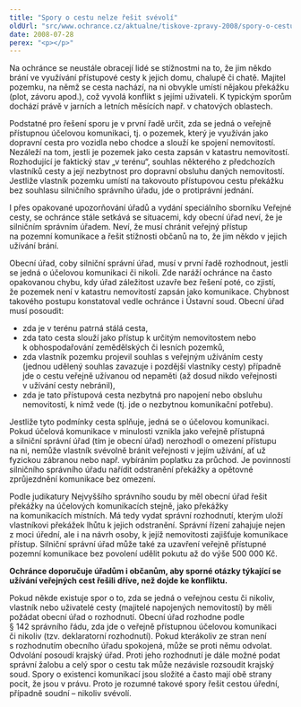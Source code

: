 ```yaml
---
title: "Spory o cestu nelze řešit svévolí"
oldUrl: "src/www.ochrance.cz/aktualne/tiskove-zpravy-2008/spory-o-cestu-nelze-resit-svevoli"
date: 2008-07-28
perex: "<p></p>"
---
```


<!-- imported from the old website -->

<p class="Nadpis1 perex">Na ochránce se neustále obracejí lidé se stížnostmi na to, že jim někdo brání ve využívání přístupové cesty k jejich domu, chalupě či chatě. Majitel pozemku, na němž se cesta nachází, na ni obvykle umístí nějakou překážku (plot, závoru apod.), což vyvolá konflikt s jejími uživateli. K typickým sporům dochází právě v jarních a letních měsících např. v chatových oblastech.</p><p class="Normln">Podstatné pro řešení sporu je v první řadě určit, zda se jedná o veřejně přístupnou účelovou komunikaci, tj. o pozemek, který je využíván jako dopravní cesta pro vozidla nebo chodce a slouží ke spojení nemovitostí. Nezáleží na tom, jestli je pozemek jako cesta zapsán v katastru nemovitostí. Rozhodující je faktický stav „v terénu“, souhlas některého z předchozích vlastníků cesty a její nezbytnost pro dopravní obsluhu daných nemovitostí. Jestliže vlastník pozemku umístí na takovouto přístupovou cestu překážku bez souhlasu silničního správního úřadu, jde o protiprávní jednání.</p><p class="Normln">I přes opakované upozorňování úřadů a vydání speciálního sborníku Veřejné cesty, se ochránce stále setkává se situacemi, kdy obecní úřad neví, že je silničním správním úřadem. Neví, že musí chránit veřejný přístup na pozemní komunikace a řešit stížnosti občanů na to, že jim někdo v jejich užívání brání.</p><p class="Normln">Obecní úřad, coby silniční správní úřad, musí v první řadě rozhodnout, jestli se jedná o účelovou komunikaci či nikoli. Zde naráží ochránce na často opakovanou chybu, kdy úřad záležitost uzavře bez řešení poté, co zjistí, že pozemek není v katastru nemovitostí zapsán jako komunikace. Chybnost takového postupu konstatoval vedle ochránce i Ústavní soud. Obecní úřad musí posoudit:</p><ul><li class="Normln">zda je v terénu patrná stálá cesta,</li><li class="Normln">zda tato cesta slouží jako přístup k určitým nemovitostem nebo k obhospodařování zemědělských či lesních pozemků,</li><li class="Normln">zda vlastník pozemku projevil souhlas s veřejným užíváním cesty (jednou udělený souhlas zavazuje i pozdější vlastníky cesty) případně jde o cestu veřejně užívanou od nepaměti (až dosud nikdo veřejnosti v užívání cesty nebránil),</li><li class="Normln">zda je tato přístupová cesta nezbytná pro napojení nebo obsluhu nemovitostí, k nimž vede (tj. jde o nezbytnou komunikační potřebu).</li></ul><p class="Normln">Jestliže tyto podmínky cesta splňuje, jedná se o účelovou komunikaci. Pokud účelová komunikace v minulosti vznikla jako veřejně přístupná a silniční správní úřad (tím je obecní úřad) nerozhodl o omezení přístupu na ni, nemůže vlastník svévolně bránit veřejnosti v jejím užívání, ať už fyzickou zábranou nebo např. vybíráním poplatku za průchod. Je povinností silničního správního úřadu nařídit odstranění překážky a opětovné zprůjezdnění komunikace bez omezení.</p><p class="Normln">Podle judikatury Nejvyššího správního soudu by měl obecní úřad řešit překážky na účelových komunikacích stejně, jako překážky na komunikacích místních. Má tedy vydat správní rozhodnutí, kterým uloží vlastníkovi překážek lhůtu k jejich odstranění. Správní řízení zahajuje nejen z moci úřední, ale i na návrh osoby, k jejíž nemovitosti zajišťuje komunikace přístup. Silniční správní úřad může také za uzavření veřejně přístupné pozemní komunikace bez povolení udělit pokutu až do výše 500 000 Kč.</p><p class="Normln" style="FONT-WEIGHT: bold">Ochránce doporučuje úřadům i občanům, aby sporné otázky týkající se užívání veřejných cest řešili dříve, než dojde ke konfliktu.</p><p class="Normln">Pokud někde existuje spor o to, zda se jedná o veřejnou cestu či nikoliv, vlastník nebo uživatelé cesty (majitelé napojených nemovitostí) by měli požádat obecní úřad o rozhodnutí. Obecní úřad rozhodne podle § 142 správního řádu, zda jde o veřejně přístupnou účelovou komunikaci či nikoliv (tzv. deklaratorní rozhodnutí). Pokud kterákoliv ze stran není s rozhodnutím obecního úřadu spokojená, může se proti němu odvolat. Odvolání posoudí krajský úřad. Proti jeho rozhodnutí je dále možné podat správní žalobu a celý spor o cestu tak může nezávisle rozsoudit krajský soud. Spory o existenci komunikací jsou složité a často mají obě strany pocit, že jsou v právu. Proto je rozumné takové spory řešit cestou úřední, případně soudní – nikoliv svévolí.</p>
